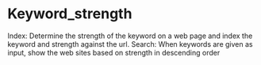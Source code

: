 # Keyword_strength
Index: Determine the strength of the keyword on a web page and index the keyword and strength against the url. Search: When keywords are given as input, show the web sites based on strength in descending order
